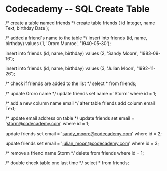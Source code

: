 # Codecademy -- SQL Create Table

/* create a table named friends */
create table friends (
  id Integer,
  name Text,
  birthday Date
);

/* added a friend's name to the table */
insert into friends (id, name, birthday)
values (1, 'Ororo Munroe', '1940-05-30');

insert into friends (id, name, birthday)
values (2, 'Sandy Moore', '1983-09-16');

insert into friends (id, name, birthday)
values (3, 'Julian Moon', '1992-11-26');

/* check if friends are added to the list */
select * from friends;

/* update Ororo name */
update friends
set name = 'Storm'
where id = 1;

/* add a new column name email */
alter table friends
add column email Text;

/* update email address on table */
update friends
set email = 'storm@codecademy.com'
where id = 1;

update friends
set email = 'sandy_moore@codecademy.com'
where id = 2;

update friends
set email = 'julian_moon@codecademy.com'
where id = 3;

/* remove a friend name Storm */
delete from friends
where id = 1;

/* double check table one last time */
select * from friends;
